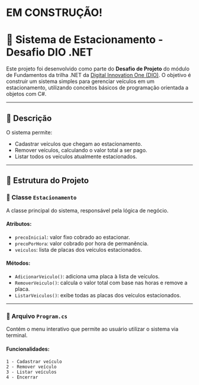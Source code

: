 
# EM CONSTRUÇÃO!
# 🚗 Sistema de Estacionamento - Desafio DIO .NET

Este projeto foi desenvolvido como parte do **Desafio de Projeto** do módulo de Fundamentos da trilha .NET da [Digital Innovation One (DIO)](https://www.dio.me). O objetivo é construir um sistema simples para gerenciar veículos em um estacionamento, utilizando conceitos básicos de programação orientada a objetos com C#.

---

## 📘 Descrição

O sistema permite:

- Cadastrar veículos que chegam ao estacionamento.
- Remover veículos, calculando o valor total a ser pago.
- Listar todos os veículos atualmente estacionados.

---

## 🧱 Estrutura do Projeto

### 🔹 Classe `Estacionamento`

A classe principal do sistema, responsável pela lógica de negócio.

#### Atributos:

- `precoInicial`: valor fixo cobrado ao estacionar.
- `precoPorHora`: valor cobrado por hora de permanência.
- `veiculos`: lista de placas dos veículos estacionados.

#### Métodos:

- `AdicionarVeiculo()`: adiciona uma placa à lista de veículos.
- `RemoverVeiculo()`: calcula o valor total com base nas horas e remove a placa.
- `ListarVeiculos()`: exibe todas as placas dos veículos estacionados.

---

### 🔹 Arquivo `Program.cs`

Contém o menu interativo que permite ao usuário utilizar o sistema via terminal.

#### Funcionalidades:

```text
1 - Cadastrar veículo
2 - Remover veículo
3 - Listar veículos
4 - Encerrar
